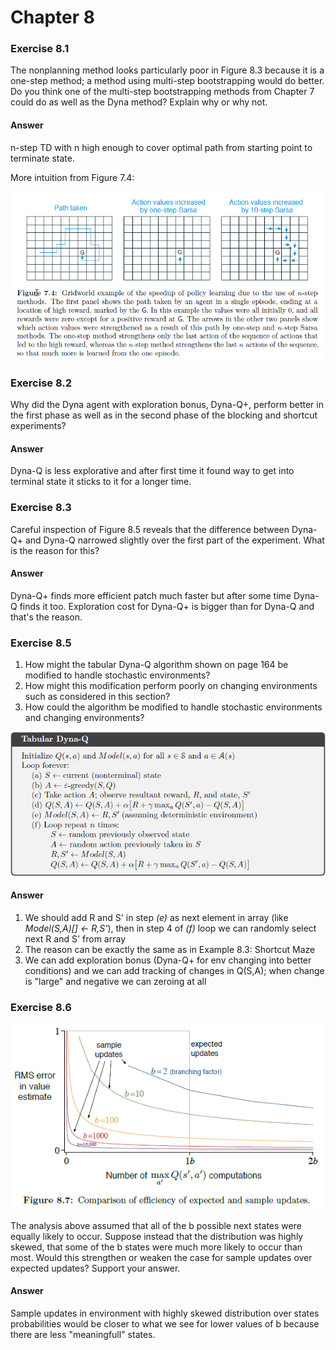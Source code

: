 # Chapter 8

### Exercise 8.1

The nonplanning method looks particularly poor in Figure 8.3 because it is
a one-step method; a method using multi-step bootstrapping would do better. Do you
think one of the multi-step bootstrapping methods from Chapter 7 could do as well as
the Dyna method? Explain why or why not.

#### Answer

n-step TD with n high enough to cover optimal path from starting point to terminate state.

More intuition from Figure 7.4:

![figure 7.4](assets/answer-008_01_01.png)

### Exercise 8.2

Why did the Dyna agent with exploration bonus, Dyna-Q+, perform
better in the first phase as well as in the second phase of the blocking and shortcut
experiments?

#### Answer

Dyna-Q is less explorative and after first time it found way to get into terminal state it sticks to it for a longer time.

### Exercise 8.3

Careful inspection of Figure 8.5 reveals that the difference between Dyna-Q+
and Dyna-Q narrowed slightly over the first part of the experiment. What is the reason
for this?

#### Answer 

Dyna-Q+ finds more efficient patch much faster but after some time Dyna-Q finds it too. Exploration cost for Dyna-Q+ is bigger than for Dyna-Q and that's the reason.

### Exercise 8.5

1. How might the tabular Dyna-Q algorithm shown on page 164 be modified
to handle stochastic environments? 
2. How might this modification perform poorly on
changing environments such as considered in this section? 
3. How could the algorithm be
modified to handle stochastic environments and changing environments?

![Tabular Dyna-Q page 164](assets/answer-008_05_01.png)

#### Answer

1. We should add R and S' in step _(e)_ as next element in array (like _Model(S,A)[] ← R,S'_), then in step 4 of _(f)_ loop we can randomly select next R and S' from array
2. The reason can be exactly the same as in Example 8.3: Shortcut Maze
3. We can add exploration bonus (Dyna-Q+ for env changing into better conditions) and we can add tracking of changes in Q(S,A); when change is "large" and negative we can zeroing at all

### Exercise 8.6

![sample updates vs expected updates](assets/answer-008_06_01.png)

The analysis above assumed that all of the b possible next states were
equally likely to occur. Suppose instead that the distribution was highly skewed, that
some of the b states were much more likely to occur than most. Would this strengthen or
weaken the case for sample updates over expected updates? Support your answer.

#### Answer

Sample updates in environment with highly skewed distribution over states probabilities would be closer to what we see for lower values of b because there are less "meaningfull" states.
